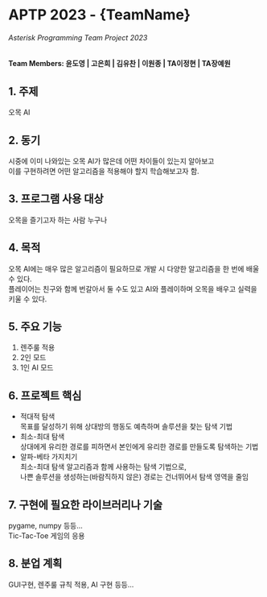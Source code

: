 <h1>APTP 2023 - {TeamName}</h1>
<h6>Asterisk Programming Team Project 2023</h6>
<h4>Team Members: 윤도영 | 고은희 | 김유찬 | 이원종 | TA이정현 | TA장예원 </h4>

<h2>1. 주제 </h2>
오목 AI

<h2>2. 동기 </h2>
시중에 이미 나와있는 오목 AI가 많은데 어떤 차이들이 있는지 알아보고<br>
이를 구현하려면 어떤 알고리즘을 적용해야 할지 학습해보고자 함.

<h2>3. 프로그램 사용 대상</h2>
오목을 즐기고자 하는 사람 누구나

<h2>4. 목적</h2>
오목 AI에는 매우 많은 알고리즘이 필요하므로 개발 시 다양한 알고리즘을 한 번에 배울 수 있다.<br>
플레이어는 친구와 함께 번갈아서 둘 수도 있고 AI와 플레이하며 오목을 배우고 실력을 키울 수 있다. 

<h2>5. 주요 기능</h2>
<ol>
<li>렌주룰 적용</li>
<li>2인 모드</li>
<li>1인 AI 모드</li>
</ol>
<h2>6. 프로젝트 핵심</h2>
<ul>
<li>적대적 탐색</li>
목표를 달성하기 위해 상대방의 행동도 예측하며 솔루션을 찾는 탐색 기법
<li>최소-최대 탐색</li>
상대에게 유리한 경로를 피하면서 본인에게 유리한 경로를 만들도록 탐색하는 기법
<li>알파-베타 가지치기</li>
최소-최대 탐색 알고리즘과 함께 사용하는 탐색 기법으로,<br>
나쁜 솔루션을 생성하는(바람직하지 않은) 경로는 건너뛰어서 탐색 영역을 줄임
</ul>
<h2>7. 구현에 필요한 라이브러리나 기술</h2>
pygame, numpy 등등...<br>
Tic-Tac-Toe 게임의 응용

<h2>8. 분업 계획</h2>
GUI구현, 렌주룰 규칙 적용, AI 구현 등등...